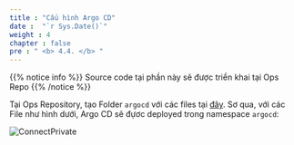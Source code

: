 ```yaml
---
title : "Cấu hình Argo CD"
date :  "`r Sys.Date()`" 
weight : 4 
chapter : false
pre : " <b> 4.4. </b> "
---
```

{{% notice info %}}
Source code tại phần này sẽ được triển khai tại Ops Repo
{{% /notice %}}

Tại Ops Repository, tạo Folder `argocd` với các files tại [đây](https://github.com/heyyytamvo/FCJ2024-WS2-OpsRepo/tree/main/argocd). Sơ qua, với các File như hình dưới, Argo CD sẽ đựơc deployed trong namespace `argocd`:

![ConnectPrivate](/FCJ2024-Workshop2/images/4-cicd/4.4-argocd-autodeploy/argo.png)